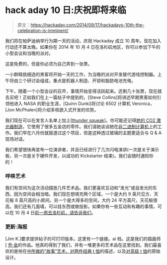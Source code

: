 # hack aday 10 日:庆祝即将来临

> 原文：<https://hackaday.com/2014/09/17/hackadays-10th-the-celebration-is-imminent/>

我们将在帕萨迪纳举行为期一天的活动，庆祝 Hackaday 成立 10 周年。现在加入行动还不算太晚。如果你在 2014 年 10 月 4 日在洛杉矶地区，你可以参加下午的小型会议和当晚的派对。

这是免费的，但是你必须为自己弄到一张票。

一小群精挑细选的黑客将开始一天的工作，为当晚的派对开发替代游戏控制器。上午将由三个研讨会组成，重点是机器人制造、开锁和脂肪电池充电。

下午，随着一个小型会议的召开，事情开始变得活跃起来。还剩几十张票，现在就去买吧！正如我们在上一篇帖子中提到的，[Steve Collins]将讲述早期黑客如何引领他进入 NASA 的职业生涯，[Quinn Dunki]将讨论 6502 计算机 Veronica，[Jon McPhalen]将介绍多核嵌入式开发的优势。

我们现在可以在发言人名单上加上[[thunder squeak](http://hackaday.io/hacker/7174-thundersqueak)]。你可能还记得[她的 CO2 激光器制造](http://hackaday.com/2014/05/05/building-a-co2-laser-in-a-hardware-store/)，它使用了很多五金店的零件。我们请她谈谈她在[非二进制计算机](http://hackaday.io/project/1043-Base-3--Ternary-Computer-from-scratch.)上的工作。我们早在六月份就报道过这个项目，但是这种透过玻璃的主题更适合与 Q & A 现场对话。

我们希望很快再宣布一位演讲者，并且已经进行了几次闪电演讲(一次是关于演示板，另一次是关于硬件开发，以成功的 Kickstarter 结束)。我们会随时通知你的！

### 呼唤艺术

我们有空间为这次活动摆放几件艺术品。我们更喜欢互动和“发光”或自发光的东西，因为空间会相当暗。我们现在想填充两个区域，一个是大约 9 英尺见方、天花板 8 英尺高的小房间。另一个是大得多的空间，大约 24 平方英尺，天花板很高。我们还有几面墙，可以挂东西或做投影。如果你有一些互动和有趣的事情，可以在 10 月 4 日[前一周去洛杉矶，请告诉我们](http://hackaday.com/contact-hack-a-day/)。

### 更新:海报

[Jim K.]要求提供帖子的可打印版本。这里有一个链接。ai 档。这是我们的插画师[ [乔·金](http://theartofjoekim.tumblr.com/)的作品。他真的得到了我们，并有一堆更多的艺术品在这里找到。我们最喜欢的是他在[中所做的“故事”艺术，对两件](http://hackaday.com/2014/09/08/1991/)[经典 t 恤](http://hackaday.com/2014/09/09/a-t-shirt-at-amalthea/)的描述，以及[对](http://store.hackaday.com/products/crt-head-tee)[高级 t 恤](http://store.hackaday.com/collections/swag-t-shirts/products/robot-head-tee)的原始设计。